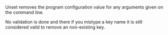 Unset removes the program configuration value for any arguments given on the command line.

No validation is done and there if you mistype a key name it is still considered valid to remove an non-existing key.
